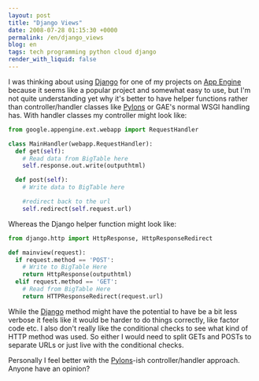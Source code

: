 ```yaml
---
layout: post
title: "Django Views"
date: 2008-07-28 01:15:30 +0000
permalink: /en/django_views
blog: en
tags: tech programming python cloud django
render_with_liquid: false
---
```


I was thinking about using [Django](http://www.djangoproject.com) for one of my
projects on [App Engine](https://cloud.google.com/appengine) because it seems like a
popular project and somewhat easy to use, but I'm not quite understanding yet
why it's better to have helper functions rather than controller/handler classes
like [Pylons](http://pylonshq.com/) or GAE's normal WSGI handling has. With
handler classes my controller might look like:

```python
from google.appengine.ext.webapp import RequestHandler

class MainHandler(webapp.RequestHandler):
  def get(self):
    # Read data from BigTable here
    self.response.out.write(outputhtml)

  def post(self):
    # Write data to BigTable here

    #redirect back to the url
    self.redirect(self.request.url)
```

Whereas the Django helper function might look like:

```python
from django.http import HttpResponse, HttpResponseRedirect

def mainview(request):
  if request.method == 'POST':
    # Write to BigTable Here
    return HttpResponse(outputhtml)
  elif request.method == 'GET':
    # Read from BigTable Here
    return HTTPResponseRedirect(request.url)
```

While the [Django](http://www.djangoproject.com/) method might have the
potential to have be a bit less verbose it feels like it would be harder to do
things correctly, like factor code etc. I also don't really like the conditional
checks to see what kind of HTTP method was used. So either I would need to split
GETs and POSTs to separate URLs or just live with the conditional checks.

Personally I feel better with the [Pylons](http://pylonshq.com/)-ish
controller/handler approach. Anyone have an opinion?

